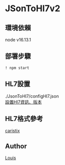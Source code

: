 # JSonToHl7v2


## 環境依賴  
node v16.13.1  
  
## 部署步驟  
```! npm start```
  
## HL7設置  
./JsonToHl7/configHl7.json  
[設置Hl7資訊、版本](https://github.com/Yang-Jiaxiang/JSonToHl7v2/blob/master/JsonToHl7/configHl7.json)
   
  
## HL7格式參考  
[caristix](https://hl7-definition.caristix.com/v2/HL7v2.3/Segments)  
  
## Author  
[Louis](https://github.com/Yang-Jiaxiang)




